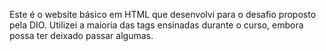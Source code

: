 Este é o website básico em HTML que desenvolvi para o desafio proposto pela DIO. Utilizei a maioria das tags ensinadas durante o curso, embora possa ter deixado passar algumas.
